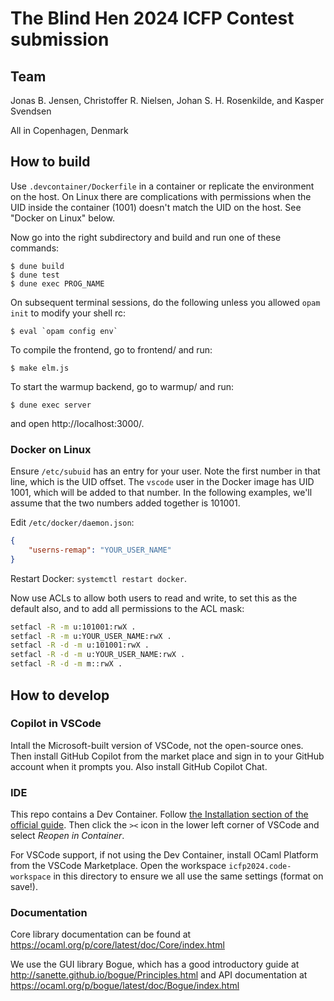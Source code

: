 The Blind Hen 2024 ICFP Contest submission
==========================================

Team
----

Jonas B. Jensen,
Christoffer R. Nielsen,
Johan S. H. Rosenkilde, and
Kasper Svendsen

All in Copenhagen, Denmark

How to build
------------

Use `.devcontainer/Dockerfile` in a container or replicate the environment on
the host. On Linux there are complications with permissions when the UID
inside the container (1001) doesn't match the UID on the host. See "Docker on
Linux" below.

Now go into the right subdirectory and build and run one of these commands:

    $ dune build
    $ dune test
    $ dune exec PROG_NAME

On subsequent terminal sessions, do the following unless you allowed `opam init`
to modify your shell rc:

    $ eval `opam config env`

To compile the frontend, go to frontend/ and run:

    $ make elm.js

To start the warmup backend, go to warmup/ and run:

    $ dune exec server

and open http://localhost:3000/.

### Docker on Linux

Ensure `/etc/subuid` has an entry for your user. Note the first number in that
line, which is the UID offset. The `vscode` user in the Docker image has UID
1001, which will be added to that number. In the following examples, we'll
assume that the two numbers added together is 101001.

Edit `/etc/docker/daemon.json`:

```json
{
    "userns-remap": "YOUR_USER_NAME"
}
```

Restart Docker: `systemctl restart docker`.

Now use ACLs to allow both users to read and write, to set this as the default
also, and to add all permissions to the ACL mask:

```sh
setfacl -R -m u:101001:rwX .
setfacl -R -m u:YOUR_USER_NAME:rwX .
setfacl -R -d -m u:101001:rwX .
setfacl -R -d -m u:YOUR_USER_NAME:rwX .
setfacl -R -d -m m::rwX .
```

How to develop
--------------

### Copilot in VSCode

Intall the Microsoft-built version of VSCode, not the open-source ones. Then
install GitHub Copilot from the market place and sign in to your GitHub account
when it prompts you. Also install GitHub Copilot Chat.

### IDE

This repo contains a Dev Container. Follow [the Installation section of the
official guide](https://code.visualstudio.com/docs/devcontainers/containers#_installation).
Then click the `><` icon in the lower left corner of VSCode and select
_Reopen in Container_.

For VSCode support, if not using the Dev Container, install OCaml Platform from
the VSCode Marketplace. Open the workspace `icfp2024.code-workspace` in this
directory to ensure we all use the same settings (format on save!).

### Documentation

Core library documentation can be found at
https://ocaml.org/p/core/latest/doc/Core/index.html

We use the GUI library Bogue, which has a good introductory guide at
http://sanette.github.io/bogue/Principles.html
and API documentation at
https://ocaml.org/p/bogue/latest/doc/Bogue/index.html
